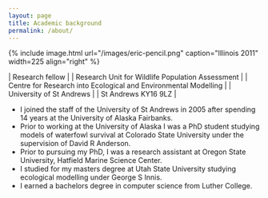 ```yaml
---
layout: page
title: Academic background
permalink: /about/
---
```


{% include image.html url="/images/eric-pencil.png" caption="Illinois 2011" width=225 align="right" %}


| Research fellow                                                 |
| Research Unit for Wildlife Population Assessment                |
| Centre for Research into Ecological and Environmental Modelling |
| University of St Andrews                                        |
| St Andrews KY16 9LZ                                             |


* I joined the staff of the University of St Andrews in 2005 after spending 14 years at the University of Alaska Fairbanks.
* Prior to working at the University of Alaska I was a PhD student studying models of waterfowl survival at Colorado State University under the supervision of David R Anderson.
* Prior to pursuing my PhD, I was a research assistant at Oregon State University, Hatfield Marine Science Center.
* I studied for my masters degree at Utah State University studying ecological modelling under George S Innis.
* I earned a bachelors degree in computer science from Luther College.


